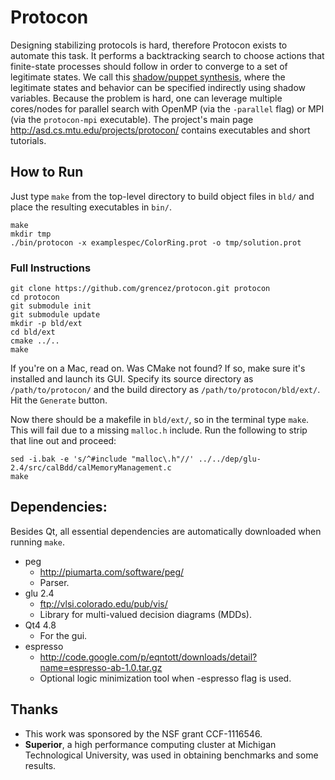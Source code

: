 
# Protocon

Designing stabilizing protocols is hard, therefore Protocon exists to automate this task.
It performs a backtracking search to choose actions that finite-state processes should follow in order to converge to a set of legitimate states.
We call this [shadow/puppet synthesis](http://asd.cs.mtu.edu/projects/protocon/legit.html), where the legitimate states and behavior can be specified indirectly using shadow variables.
Because the problem is hard, one can leverage multiple cores/nodes for parallel search with OpenMP (via the `-parallel` flag) or MPI (via the `protocon-mpi` executable).
The project's main page http://asd.cs.mtu.edu/projects/protocon/ contains executables and short tutorials.

## How to Run

Just type `make` from the top-level directory to build object files in `bld/` and place the resulting executables in `bin/`.

```
make
mkdir tmp
./bin/protocon -x examplespec/ColorRing.prot -o tmp/solution.prot
```

### Full Instructions

```
git clone https://github.com/grencez/protocon.git protocon
cd protocon
git submodule init
git submodule update
mkdir -p bld/ext
cd bld/ext
cmake ../..
make
```

If you're on a Mac, read on.
Was CMake not found?
If so, make sure it's installed and launch its GUI.
Specify its source directory as `/path/to/protocon/` and the build directory as `/path/to/protocon/bld/ext/`.
Hit the `Generate` button.

Now there should be a makefile in `bld/ext/`, so in the terminal type `make`.
This will fail due to a missing `malloc.h` include.
Run the following to strip that line out and proceed:

```
sed -i.bak -e 's/^#include "malloc\.h"//' ../../dep/glu-2.4/src/calBdd/calMemoryManagement.c
make
```

## Dependencies:

Besides Qt, all essential dependencies are automatically downloaded when running `make`.

* peg
  * http://piumarta.com/software/peg/
  * Parser.
* glu 2.4
  * ftp://vlsi.colorado.edu/pub/vis/
  * Library for multi-valued decision diagrams (MDDs).
* Qt4 4.8
  * For the gui.
* espresso
  *  http://code.google.com/p/eqntott/downloads/detail?name=espresso-ab-1.0.tar.gz
  * Optional logic minimization tool when -espresso flag is used.

## Thanks

* This work was sponsored by the NSF grant CCF-1116546.
* **Superior**, a high performance computing cluster at Michigan Technological University, was used in obtaining benchmarks and some results.

